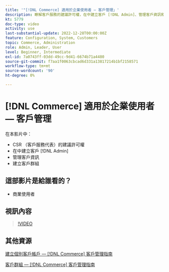 ```yaml
---
title: '"[!DNL Commerce] 適用於企業使用者 — 客戶管理」'
description: 瞭解客戶服務的建議許可權，在中建立客戶 [!DNL Admin]、管理客戶資訊和建立客戶群組。
kt: 5779
doc-type: video
activity: use
last-substantial-update: 2022-12-28T00:00:00Z
feature: Configuration, System, Customers
topic: Commerce, Administration
role: Admin, Leader, User
level: Beginner, Intermediate
exl-id: 7a0743ff-03dd-49cc-9d41-6674b71a4480
source-git-commit: f7aa1f0063cbcad6d331a13817214b1bf2158571
workflow-type: tm+mt
source-wordcount: '90'
ht-degree: 0%

---
```


# [!DNL Commerce] 適用於企業使用者 — 客戶管理

在本影片中：

- CSR （客戶服務代表）的建議許可權
- 在中建立客戶 [!DNL Admin]
- 管理客戶資訊
- 建立客戶群組

## 這部影片是給誰看的？

- 商業使用者

## 視訊內容

>[!VIDEO](https://video.tv.adobe.com/v/36189?quality=12&learn=on)

## 其他資源

[建立個別客戶帳戶 —  [!DNL Commerce] 客戶管理指南](https://experienceleague.adobe.com/docs/commerce-admin/customers/customer-accounts/account-create.html)

[客戶群組 —  [!DNL Commerce] 客戶管理指南](https://experienceleague.adobe.com/docs/commerce-admin/customers/customers-menu/customer-groups.html)
